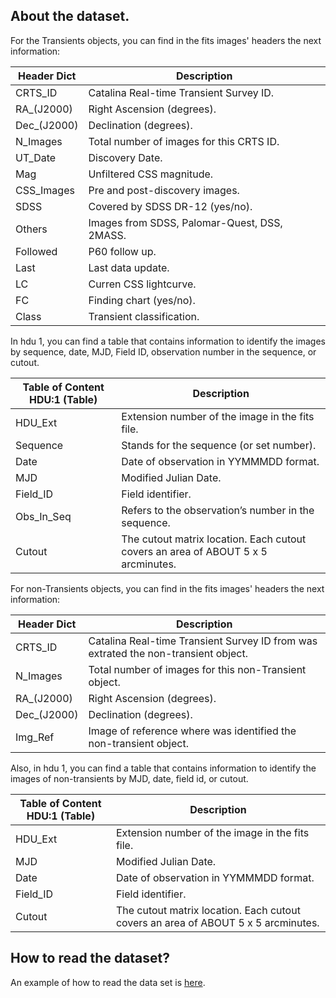 ## About the dataset.

For the Transients objects, you can find in the fits images' headers the next information: 

| Header Dict | Description                                  |
|-------------|----------------------------------------------|
| CRTS_ID     | Catalina Real-time Transient Survey  ID.     |
| RA_(J2000)  | Right Ascension (degrees).                   |
| Dec_(J2000) | Declination (degrees).                       |
| N_Images    | Total number of images for this CRTS ID.     |
| UT_Date     | Discovery Date.                              |
| Mag         | Unfiltered CSS magnitude.                    |
| CSS_Images  | Pre and post-discovery images.               |
| SDSS        | Covered by SDSS DR-12 (yes/no).              |
| Others      | Images from SDSS, Palomar-Quest, DSS, 2MASS. |
| Followed    | P60 follow up.                               |
| Last        | Last data update.                            |
| LC          | Curren CSS lightcurve.                       |
| FC          | Finding chart (yes/no).                      |
| Class       | Transient classification.                    |


In hdu 1, you can find a table that contains information to identify the images by sequence, date, MJD, Field ID, observation number in the sequence, or cutout.

| Table of Content HDU:1 (Table) | Description                                                                |
|-------------------------|-----------------------------------------------------------------------------------|
| HDU_Ext                 | Extension number of the image in the fits file.                                   |
| Sequence                | Stands for the sequence (or set number).                                          |
| Date                    | Date of observation in YYMMMDD format.                                            |
| MJD                     | Modified Julian Date.                                                             |
| Field_ID                | Field identifier.                                                                 |
| Obs_In_Seq              | Refers to the observation’s number in the sequence.                               |
| Cutout                  | The cutout matrix location. Each cutout covers an area of ABOUT 5 x 5 arcminutes. |



For non-Transients objects, you can find in the fits images' headers the next information: 


| Header Dict | Description                                  |
|-------------|----------------------------------------------|
| CRTS_ID     | Catalina Real-time Transient Survey  ID from was extrated the non-transient object.     |
| N_Images    | Total number of images for this non-Transient object.     |
| RA_(J2000)  | Right Ascension (degrees).                   |
| Dec_(J2000) | Declination (degrees).                       |
| Img_Ref    | Image of reference where was identified the non-transient object.     |

Also, in hdu 1, you can find a table that contains information to identify the images of non-transients by MJD, date, field id, or cutout.

| Table of Content HDU:1 (Table) | Description                                                                |
|-------------------------|-----------------------------------------------------------------------------------|
| HDU_Ext                 | Extension number of the image in the fits file.                                   |
| MJD                     | Modified Julian Date.                                                             |
| Date                    | Date of observation in YYMMMDD format.                                            |
| Field_ID                | Field identifier.                                                                 |
| Cutout                  | The cutout matrix location. Each cutout covers an area of ABOUT 5 x 5 arcminutes. |


## How to read the dataset?

An example of how to read the data set is [here](../blob/master/Read_dataset.ipynb).
